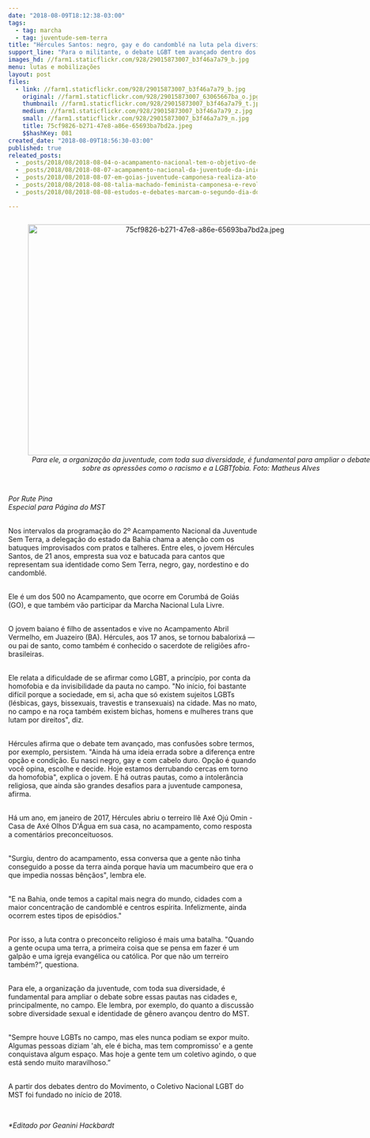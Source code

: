 ```yaml
---
date: "2018-08-09T18:12:38-03:00"
tags:
  - tag: marcha
  - tag: juventude-sem-terra
title: "Hércules Santos: negro, gay e do candomblé na luta pela diversidade"
support_line: "Para o militante, o debate LGBT tem avançado dentro dos movimentos populares, mas ainda é preciso discutir preconceito contra religiões afro-brasileiras"
images_hd: //farm1.staticflickr.com/928/29015873007_b3f46a7a79_b.jpg
menu: lutas e mobilizações
layout: post
files:
  - link: //farm1.staticflickr.com/928/29015873007_b3f46a7a79_b.jpg
    original: //farm1.staticflickr.com/928/29015873007_63065667ba_o.jpg
    thumbnail: //farm1.staticflickr.com/928/29015873007_b3f46a7a79_t.jpg
    medium: //farm1.staticflickr.com/928/29015873007_b3f46a7a79_z.jpg
    small: //farm1.staticflickr.com/928/29015873007_b3f46a7a79_n.jpg
    title: 75cf9826-b271-47e8-a86e-65693ba7bd2a.jpeg
    $$hashKey: 081
created_date: "2018-08-09T18:56:30-03:00"
published: true
releated_posts:
  - _posts/2018/08/2018-08-04-o-acampamento-nacional-tem-o-objetivo-de-inserir-a-juventude-sem-terra-na-luta-politica-da-classe-trabalhadora-destaca-dirigente-do-mst.md
  - _posts/2018/08/2018-08-07-acampamento-nacional-da-juventude-da-inicio-a-marcha-historica-do-mst.md
  - _posts/2018/08/2018-08-07-em-goias-juventude-camponesa-realiza-ato-politico-cultural-em-defesa-de-lula.md
  - _posts/2018/08/2018-08-08-talia-machado-feminista-camponesa-e-revolucionaria.md
  - _posts/2018/08/2018-08-08-estudos-e-debates-marcam-o-segundo-dia-do-acampamento-nacional-da-juventude-do-mst.md

---
```

<div style="text-align:center">
<figure class="image" style="display:inline-block"><img alt="75cf9826-b271-47e8-a86e-65693ba7bd2a.jpeg" height="467" src="//farm1.staticflickr.com/928/29015873007_b3f46a7a79_b.jpg" width="700" />
<figcaption><em>Para ele, a organiza&ccedil;&atilde;o da juventude, com toda sua diversidade, &eacute; fundamental para ampliar o debate sobre as opress&otilde;es como o racismo e a LGBTfobia. Foto: Matheus Alves</em></figcaption>
</figure>
</div>

<p><br />
<em>Por Rute Pina<br />
Especial para P&aacute;gina do MST</em><br />
&nbsp;</p>

<p>Nos intervalos da programa&ccedil;&atilde;o do 2&ordm; Acampamento Nacional da Juventude Sem Terra, a delega&ccedil;&atilde;o do estado da Bahia chama a aten&ccedil;&atilde;o com os batuques improvisados com pratos e talheres. Entre eles, o jovem H&eacute;rcules Santos, de 21 anos, empresta sua voz e batucada para cantos que representam sua identidade como Sem Terra, negro, gay, nordestino e do candombl&eacute;.<br />
&nbsp;</p>

<p>Ele &eacute; um dos 500 no Acampamento, que ocorre em Corumb&aacute; de Goi&aacute;s (GO), e que tamb&eacute;m v&atilde;o participar da Marcha Nacional Lula Livre.<br />
&nbsp;</p>

<p>O jovem baiano &eacute; filho de assentados e vive no Acampamento Abril Vermelho, em Juazeiro (BA). H&eacute;rcules, aos 17 anos, se tornou babalorix&aacute; &mdash; ou pai de santo, como tamb&eacute;m &eacute; conhecido o sacerdote de religi&otilde;es afro-brasileiras.<br />
&nbsp;</p>

<p>Ele relata a dificuldade de se afirmar como LGBT, a princ&iacute;pio, por conta da homofobia e da invisibilidade da pauta no campo. &quot;No in&iacute;cio, foi bastante dif&iacute;cil porque a sociedade, em si, acha que s&oacute; existem sujeitos LGBTs (l&eacute;sbicas, gays, bissexuais, travestis e transexuais) na cidade. Mas no mato, no campo e na ro&ccedil;a tamb&eacute;m existem bichas, homens e mulheres trans que lutam por direitos&quot;, diz.<br />
&nbsp;</p>

<p>H&eacute;rcules afirma que o debate tem avan&ccedil;ado, mas confus&otilde;es sobre termos, por exemplo, persistem. &quot;Ainda h&aacute; uma ideia errada sobre a diferen&ccedil;a entre op&ccedil;&atilde;o e condi&ccedil;&atilde;o. Eu nasci negro, gay e com cabelo duro. Op&ccedil;&atilde;o &eacute; quando voc&ecirc; opina, escolhe e decide. Hoje estamos derrubando cercas em torno da homofobia&quot;, explica o jovem. E h&aacute; outras pautas, como a intoler&acirc;ncia religiosa, que ainda s&atilde;o grandes desafios para a juventude camponesa, afirma.<br />
&nbsp;</p>

<p>H&aacute; um ano, em janeiro de 2017, H&eacute;rcules abriu o terreiro Il&ecirc; Ax&eacute; Oj&uacute; Omin - Casa de Ax&eacute; Olhos D&#39;&Aacute;gua em sua casa, no acampamento, como resposta a coment&aacute;rios preconceituosos.<br />
&nbsp;</p>

<p>&quot;Surgiu, dentro do acampamento, essa conversa que a gente n&atilde;o tinha conseguido a posse da terra ainda porque havia um macumbeiro que era o que impedia nossas b&ecirc;n&ccedil;&atilde;os&quot;, lembra ele.<br />
&nbsp;</p>

<p>&quot;E na Bahia, onde temos a capital mais negra do mundo, cidades com a maior concentra&ccedil;&atilde;o de candombl&eacute; e centros esp&iacute;rita. Infelizmente, ainda ocorrem estes tipos de epis&oacute;dios.&quot;<br />
&nbsp;</p>

<p>Por isso, a luta contra o preconceito religioso &eacute; mais uma batalha. &quot;Quando a gente ocupa uma terra, a primeira coisa que se pensa em fazer &eacute; um galp&atilde;o e uma igreja evang&eacute;lica ou cat&oacute;lica. Por que n&atilde;o um terreiro tamb&eacute;m?&rdquo;, questiona.<br />
&nbsp;</p>

<p>Para ele, a organiza&ccedil;&atilde;o da juventude, com toda sua diversidade, &eacute; fundamental para ampliar o debate sobre essas pautas nas cidades e, principalmente, no campo. Ele lembra, por exemplo, do quanto a discuss&atilde;o sobre diversidade sexual e identidade de g&ecirc;nero avan&ccedil;ou dentro do MST.<br />
&nbsp;</p>

<p>&quot;Sempre houve LGBTs no campo, mas eles nunca podiam se expor muito. Algumas pessoas diziam &#39;ah, ele &eacute; bicha, mas tem compromisso&#39; e a gente conquistava algum espa&ccedil;o. Mas hoje a gente tem um coletivo agindo, o que est&aacute; sendo muito maravilhoso.&rdquo;<br />
&nbsp;</p>

<p>A partir dos debates dentro do Movimento, o Coletivo Nacional LGBT do MST foi fundado no in&iacute;cio de 2018.</p>

<p>&nbsp;</p>

<p><em>*Editado por Geanini Hackbardt</em></p>
